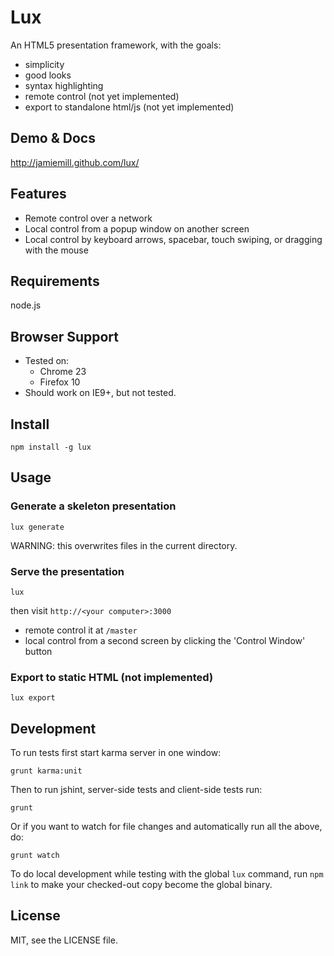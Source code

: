 # Lux

An HTML5 presentation framework, with the goals:

- simplicity
- good looks
- syntax highlighting
- remote control (not yet implemented)
- export to standalone html/js (not yet implemented)

## Demo & Docs

<http://jamiemill.github.com/lux/>

## Features

- Remote control over a network
- Local control from a popup window on another screen
- Local control by keyboard arrows, spacebar, touch swiping, or dragging with the mouse

## Requirements

node.js

## Browser Support

- Tested on:
  - Chrome 23
  - Firefox 10
- Should work on IE9+, but not tested.

## Install

    npm install -g lux

## Usage

### Generate a skeleton presentation

    lux generate

WARNING: this overwrites files in the current directory.

### Serve the presentation

    lux

then visit `http://<your computer>:3000`

- remote control it at `/master`
- local control from a second screen by clicking the 'Control Window' button

### Export to static HTML (not implemented)

    lux export

## Development

To run tests first start karma server in one window:

    grunt karma:unit

Then to run jshint, server-side tests and client-side tests run:

    grunt

Or if you want to watch for file changes and automatically run all the above, do:

    grunt watch

To do local development while testing with the global `lux` command, run `npm link` to make your checked-out copy become the global binary.

## License

MIT, see the LICENSE file.
